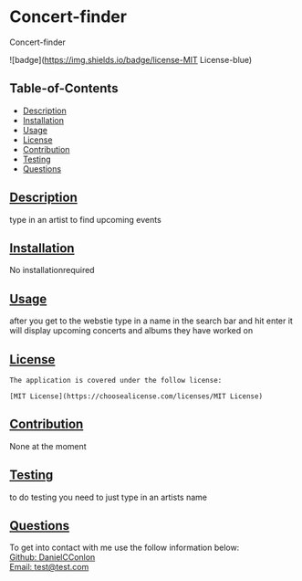# Concert-finder

  Concert-finder

  
  ![badge](https://img.shields.io/badge/license-MIT License-blue)
    


  ## Table-of-Contents

  * [Description](#description)
  * [Installation](#installation)
  * [Usage](#usage)
  * [License](#license)
  * [Contribution](#contribution)
  * [Testing](#testing)
  * [Questions](#questions)

  ## [Description](#table-of-contents)

  type in an artist to find upcoming events

  ## [Installation](#table-of-contents)
  No installationrequired

  ## [Usage](#table-of-contents)
  after you get to the webstie type in a name in the search bar and hit enter it will display upcoming concerts and albums they have worked on

  ## [License](#table-of-contents)
  
    The application is covered under the follow license: 
    
    [MIT License](https://choosealicense.com/licenses/MIT License)
      
    

  ## [Contribution](#table-of-contents)
  None at the moment

  ## [Testing](#table-of-contents)
  to do testing you need to just type in an artists name

  ## [Questions](#table-of-contents)
  To get into contact with me use the follow information below:
  <br />
  [Github: DanielCConlon](https://github.com/DanielCConlon) 
  <br />
  [Email: test@test.com](test@test.com) 
